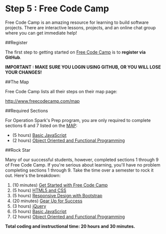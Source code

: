 # Step 5 : Free Code Camp

Free Code Camp is an amazing resource for learning to build software projects. There are interactive lessons, projects, and an online chat group where you can get immediate help!

##Register

The first step to getting started
on [Free Code Camp](http://freecodecamp.com) is to **register via GitHub**.

**IMPORTANT : MAKE SURE YOU LOGIN USING GITHUB, OR YOU WILL LOSE YOUR CHANGES!**

##The Map

Free Code Camp lists all their steps on their map page:

http://www.freecodecamp.com/map

##Required Sections

For Operation Spark's Prep program, you are only required to complete sections 6 and 7 listed on the [MAP](http://www.freecodecamp.com/map):

* (5 hours) [Basic JavaScript](http://www.freecodecamp.com/map#basic-javascript)
* (2 hours) [Object Oriented and Functional Programming](http://www.freecodecamp.com/map#object-oriented-and-functional-programming)

##Rock Star

Many of our successful students, however, completed sections 1 through 9 of Free Code Camp. If you're serious about learning, you'll have no problem completing sections 1 through 9. Take the time over a semester to rock it out. Here's the breakdown: 

1. (10 minutes) [Get Started with Free Code Camp](http://www.freecodecamp.com/map#get-started-with-free-code-camp)
2. (5 hours) [HTML5 and CSS](http://www.freecodecamp.com/map#html5-and-css)
3. (5 hours) [Responsive Design with Bootstrap](http://www.freecodecamp.com/map#responsive-design-with-bootstrap)
4. (20 minutes) [Gear Up for Success](http://www.freecodecamp.com/map#gear-up-for-success)
5. (3 hours) [jQuery](http://www.freecodecamp.com/map#jquery)
6. (5 hours) [Basic JavaScript](http://www.freecodecamp.com/map#basic-javascript)
7. (2 hours) [Object Oriented and Functional Programming](http://www.freecodecamp.com/map#object-oriented-and-functional-programming)

**Total coding and instructional time: 20 hours and 30 minutes.**

